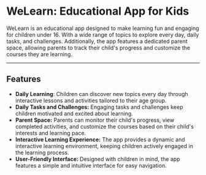 # WeLearn: Educational App for Kids
WeLearn is an educational app designed to make learning fun and engaging for children under 16. With a wide range of topics to explore every day, daily tasks, and challenges. Additionally, the app features a dedicated parent space, allowing parents to track their child's progress and customize the courses they are learning.


***

## Features
- **Daily Learning**: Children can discover new topics every day through interactive lessons and activities tailored to their age group.
- **Daily Tasks and Challenges:** Engaging tasks and challenges keep children motivated and excited about learning.
- **Parent Space:** Parents can monitor their child's progress, view completed activities, and customize the courses based on their child's interests and learning pace.
- **Interactive Learning Experience:** The app provides a dynamic and interactive learning environment, keeping children actively engaged in the learning process.
- **User-Friendly Interface:** Designed with children in mind, the app features a simple and intuitive interface for easy navigation.

